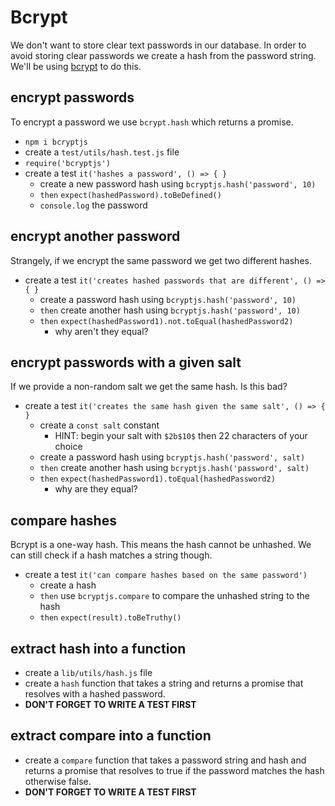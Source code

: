 # Bcrypt


We don't want to store clear text passwords in our database. In order to avoid storing
clear passwords we create a hash from the password string. We'll be using
[bcrypt](https://www.npmjs.com/package/bcryptjs) to do this.

## encrypt passwords

To encrypt a password we use `bcrypt.hash` which returns a promise.

* `npm i bcryptjs`
* create a `test/utils/hash.test.js` file
* `require('bcryptjs')`
* create a test `it('hashes a password', () => { }`
  * create a new password hash using `bcryptjs.hash('password', 10)`
  * `then` `expect(hashedPassword).toBeDefined()`
  * `console.log` the password

## encrypt another password

Strangely, if we encrypt the same password we get two different hashes.

* create a test `it('creates hashed passwords that are different', () => { }`
  * create a password hash using `bcryptjs.hash('password', 10)`
  * `then` create another hash using `bcryptjs.hash('password', 10)`
  * `then` `expect(hashedPassword1).not.toEqual(hashedPassword2)`
    * why aren't they equal?

## encrypt passwords with a given salt

If we provide a non-random salt we get the same hash. Is this bad?

* create a test `it('creates the same hash given the same salt', () => { }`
  * create a `const salt` constant
    * HINT: begin your salt with `$2b$10$` then 22 characters of your choice
  * create a password hash using `bcryptjs.hash('password', salt)`
  * `then` create another hash using `bcryptjs.hash('password', salt)`
  * `then` `expect(hashedPassword1).toEqual(hashedPassword2)`
    * why are they equal?

## compare hashes

Bcrypt is a one-way hash. This means the hash cannot be unhashed. We can still
check if a hash matches a string though.

* create a test `it('can compare hashes based on the same password')`
  * create a hash
  * `then` use `bcryptjs.compare` to compare the unhashed string to the hash
  * `then` `expect(result).toBeTruthy()`

## extract hash into a function

* create a `lib/utils/hash.js` file
* create a `hash` function that takes a string and returns a promise that
  resolves with a hashed password.
* **DON'T FORGET TO WRITE A TEST FIRST**

## extract compare into a function

* create a `compare` function that takes a password string and hash and returns
  a promise that resolves to true if the password matches the hash otherwise
  false.
* **DON'T FORGET TO WRITE A TEST FIRST**

